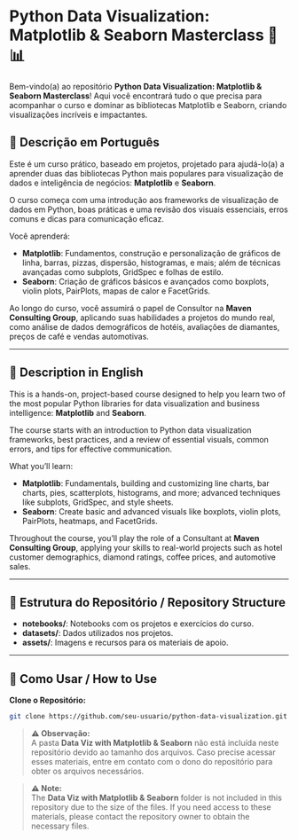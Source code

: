 # Python Data Visualization: Matplotlib & Seaborn Masterclass 🎨📊  

Bem-vindo(a) ao repositório **Python Data Visualization: Matplotlib & Seaborn Masterclass**! Aqui você encontrará tudo o que precisa para acompanhar o curso e dominar as bibliotecas Matplotlib e Seaborn, criando visualizações incríveis e impactantes.  

## 🌟 Descrição em Português  

Este é um curso prático, baseado em projetos, projetado para ajudá-lo(a) a aprender duas das bibliotecas Python mais populares para visualização de dados e inteligência de negócios: **Matplotlib** e **Seaborn**.  

O curso começa com uma introdução aos frameworks de visualização de dados em Python, boas práticas e uma revisão dos visuais essenciais, erros comuns e dicas para comunicação eficaz.  

Você aprenderá:  
- **Matplotlib**: Fundamentos, construção e personalização de gráficos de linha, barras, pizzas, dispersão, histogramas, e mais; além de técnicas avançadas como subplots, GridSpec e folhas de estilo.  
- **Seaborn**: Criação de gráficos básicos e avançados como boxplots, violin plots, PairPlots, mapas de calor e FacetGrids.  

Ao longo do curso, você assumirá o papel de Consultor na **Maven Consulting Group**, aplicando suas habilidades a projetos do mundo real, como análise de dados demográficos de hotéis, avaliações de diamantes, preços de café e vendas automotivas.  

---

## 🌟 Description in English  

This is a hands-on, project-based course designed to help you learn two of the most popular Python libraries for data visualization and business intelligence: **Matplotlib** and **Seaborn**.  

The course starts with an introduction to Python data visualization frameworks, best practices, and a review of essential visuals, common errors, and tips for effective communication.  

What you’ll learn:  
- **Matplotlib**: Fundamentals, building and customizing line charts, bar charts, pies, scatterplots, histograms, and more; advanced techniques like subplots, GridSpec, and style sheets.  
- **Seaborn**: Create basic and advanced visuals like boxplots, violin plots, PairPlots, heatmaps, and FacetGrids.  

Throughout the course, you’ll play the role of a Consultant at **Maven Consulting Group**, applying your skills to real-world projects such as hotel customer demographics, diamond ratings, coffee prices, and automotive sales.  

---

## 📁 Estrutura do Repositório / Repository Structure  
- **notebooks/**: Notebooks com os projetos e exercícios do curso.  
- **datasets/**: Dados utilizados nos projetos.  
- **assets/**: Imagens e recursos para os materiais de apoio.  

---

## 🚀 Como Usar / How to Use  

**Clone o Repositório:** 
```bash
git clone https://github.com/seu-usuario/python-data-visualization.git
```

> **⚠️ Observação:**  
> A pasta **Data Viz with Matplotlib & Seaborn** não está incluída neste repositório devido ao tamanho dos arquivos. Caso precise acessar esses materiais, entre em contato com o dono do repositório para obter os arquivos necessários.

> **⚠️ Note:**  
> The **Data Viz with Matplotlib & Seaborn** folder is not included in this repository due to the size of the files. If you need access to these materials, please contact the repository owner to obtain the necessary files.